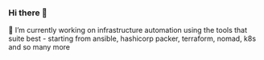 ### Hi there 👋

🔭 I’m currently working on infrastructure automation using the tools that suite best - starting from ansible, hashicorp packer, terraform, nomad, k8s and so many more
